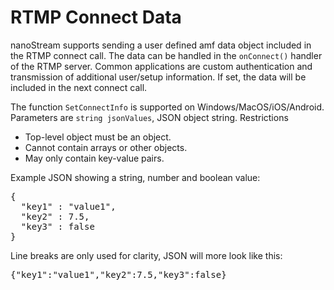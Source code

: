 # RTMP Connect Data
nanoStream supports sending a user defined amf data object included in the RTMP connect call. The data can be handled in the `onConnect()` handler of the RTMP server. Common applications are custom authentication and transmission of additional user/setup information. If set, the data will be included in the next connect call.

The function `SetConnectInfo` is supported on Windows/MacOS/iOS/Android.
Parameters are `string jsonValues`, JSON object string.
Restrictions
- Top-level object must be an object.
- Cannot contain arrays or other objects.
- May only contain key-value pairs.

Example JSON showing a string, number and boolean value:
<pre class="lang:js decode:true ">{
  "key1" : "value1",
  "key2" : 7.5,
  "key3" : false
}</pre>
Line breaks are only used for clarity, JSON will more look like this:
<pre class="lang:js decode:true ">{"key1":"value1","key2":7.5,"key3":false}</pre>
&nbsp;
